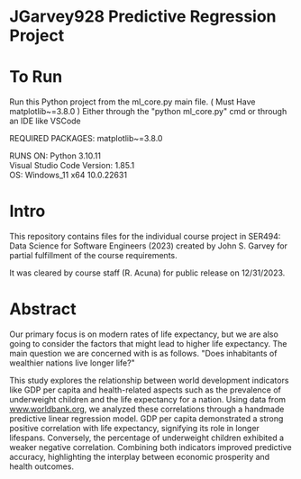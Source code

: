 # JGarvey928 Predictive Regression Project

# To Run
Run this Python project from the ml_core.py main file. ( Must Have matplotlib~=3.8.0 )
	Either through the "python ml_core.py" cmd or through an IDE like VSCode

REQUIRED PACKAGES:
matplotlib~=3.8.0  

RUNS ON:
Python 3.10.11  
Visual Studio Code Version: 1.85.1  
OS: Windows_11 x64 10.0.22631  

# Intro
This repository contains files for the individual course project in SER494: Data Science for Software Engineers (2023) created by John S. Garvey for partial fulfillment of the course requirements.

It was cleared by course staff (R. Acuna) for public release on 12/31/2023.

# Abstract
Our primary focus is on modern rates of life expectancy, but we are also going to consider the factors that might lead to higher life expectancy. The main question we are concerned with is as follows. "Does inhabitants of wealthier nations live longer life?" 

This study explores the relationship between world development indicators like GDP per capita and health-related aspects such as the prevalence of underweight children and the life expectancy for a nation. Using data from www.worldbank.org, we analyzed these correlations through a handmade predictive linear regression model. GDP per capita demonstrated a strong positive correlation with life expectancy, signifying its role in longer lifespans. Conversely, the percentage of underweight children exhibited a weaker negative correlation. Combining both indicators improved predictive accuracy, highlighting the interplay between economic prosperity and health outcomes. 